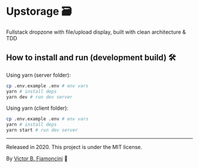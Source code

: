 # Upstorage 🗃

Fullstack dropzone with file/upload display, built with clean architecture & TDD

## How to install and run (development build) 🛠

Using yarn (server folder):

```bash
cp .env.example .env # env vars
yarn # install deps
yarn dev # run dev server
```

Using yarn (client folder):

```bash
cp .env.example .env # env vars
yarn # install deps
yarn start # run dev server
```

----------
Released in 2020. This project is under the MIT license.

By [Victor B. Fiamoncini](https://github.com/Victor-Fiamoncini) 🚀
